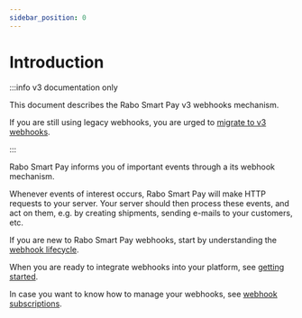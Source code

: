 ```yaml
---
sidebar_position: 0
---
```


# Introduction
:::info v3 documentation only

This document describes the Rabo Smart Pay v3 webhooks mechanism.

If you are still using legacy webhooks, you are urged to
[migrate to v3 webhooks](./advanced-topics/migrating-to-v3-webhooks.md).

:::

Rabo Smart Pay informs you of important events through a its webhook mechanism.

Whenever events of interest occurs, Rabo Smart Pay will make HTTP requests to your server. Your server should then 
process these events, and act on them, e.g. by creating shipments, sending e-mails to your customers, etc.

If you are new to Rabo Smart Pay webhooks, start by understanding the [webhook lifecycle](./webhook-lifecycle.md).

When you are ready to integrate webhooks into your platform, see [getting started](./getting-started/prerequisites.md).

In case you want to know how to manage your webhooks, see
[webhook subscriptions](./advanced-topics/migrating-to-v3-webhooks.md).
